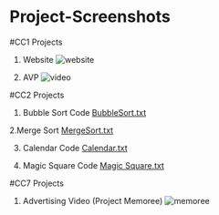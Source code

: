 # Project-Screenshots

#CC1 Projects
1. Website
![website](https://user-images.githubusercontent.com/45745439/49706899-92397100-fc63-11e8-8503-1f61d3c89ea9.png)

2. AVP
![video](https://user-images.githubusercontent.com/45745439/49707118-d8430480-fc64-11e8-8527-c93e32c42fb4.png)


#CC2 Projects
1. Bubble Sort Code
[BubbleSort.txt](https://github.com/Mikeymations/Project-Screenshots/files/2661328/BubbleSort.txt)

 2.Merge Sort
[MergeSort.txt](https://github.com/Mikeymations/Project-Screenshots/files/2661332/MergeSort.txt)

3. Calendar Code
[Calendar.txt](https://github.com/Mikeymations/Project-Screenshots/files/2661334/Calendar.txt)

4. Magic Square Code
[Magic Square.txt](https://github.com/Mikeymations/Project-Screenshots/files/2661337/Magic.Square.txt)

#CC7 Projects
1. Advertising Video (Project Memoree)
![memoree](https://user-images.githubusercontent.com/45745439/49707662-3ffa4f00-fc67-11e8-8dd8-793af80479ed.png)
